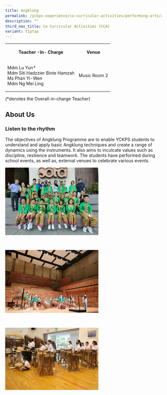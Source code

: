 ```yaml
---
title: Angklung
permalink: /yckps-experience/co-curricular-activities/performing-arts/angklung/
description: ""
third_nav_title: Co Curricular Activities (CCA)
variant: tiptap
---
```

<table>
<tbody>
<tr>
<th rowspan="1" colspan="1">
<p>Teacher -In- Charge</p>
</th>
<th rowspan="1" colspan="1">
<p>Venue</p>
</th>
</tr>
<tr>
<td rowspan="1" colspan="1">
<p>Mdm Lu Yun*
<br>Mdm Siti Hadzzier Binte Hamzah
<br>Ms Phan Yi-Wen
<br>Mdm Ng Mei Ling
<br>
</p>
</td>
<td rowspan="1" colspan="1">
<p>Music Room 2</p>
</td>
</tr>
</tbody>
</table>
<p>(*denotes the Overall-in-charge Teacher)&nbsp;</p>
<h2>About Us</h2>
<h3><strong>Listen to the rhythm</strong></h3>
<p>The objectives of Angklung Programme are to enable YCKPS students to understand
and apply basic Angklung techniques and create a range of dynamics using
the instruments. It also aims to inculcate values such as discipline, resilience
and teamwork. The students have performed during school events, as well
as, external venues to celebrate various events.
<br>
</p>
<div class="isomer-image-wrapper">
<img style="width:300px;height:auto;" height="auto" width="100%" src="/images/2023/CCA/angklung%204%20-%20yu%20xin%20stella.jpg">
</div>
<p>
<br>
</p>
<div class="isomer-image-wrapper">
<img style="width:300px;height:auto;" height="auto" width="100%" src="/images/2023/CCA/angklung%203%20-%20yu%20xin%20stella.jpg">
</div>
<p>
<br>
</p>
<div class="isomer-image-wrapper">
<img style="width:300px;height:auto;" height="auto" width="100%" src="/images/2023/CCA/0a1a8925%20-%20yu%20xin%20stella.JPG">
</div>
<p></p>